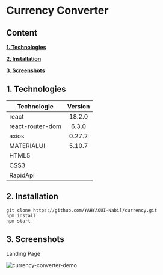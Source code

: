 # Currency Converter

## Content

**[1. Technologies](#heading--1)**

**[2. Installation](#heading--2)**

**[3. Screenshots](#heading--3)**

## 1. Technologies <a name="heading--1"/>

| Technologie    | Version |
| -------------- | :-----: |
| react          | 18.2.0  |
| react-router-dom |  6.3.0  |
| axios | 0.27.2 |
| MATERIALUI | 5.10.7 |
| HTML5    |   |
| CSS3   |   |
| RapidApi |  |


## 2. Installation <a name="heading--2"/>

```
git clone https://github.com/YAHYAOUI-Nabil/currency.git
npm install
npm start
```



## 3. Screenshots <a name="heading--3"/>

Landing Page

![currency-converter-demo](https://user-images.githubusercontent.com/57776529/194754291-7835b0ec-165a-4666-91f5-0b2cb01be59c.png)

